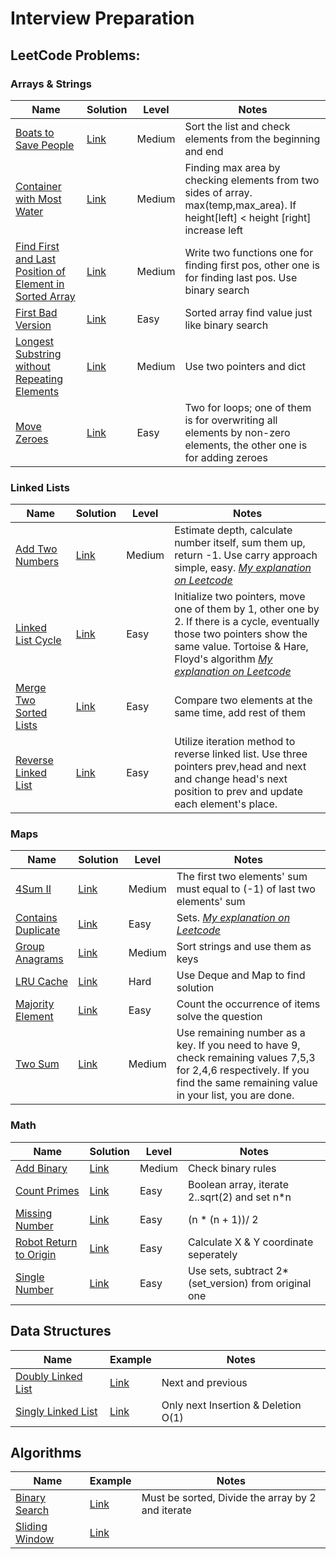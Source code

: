 # Interview Preparation

## LeetCode Problems:

### Arrays & Strings

| Name |  Solution | Level | Notes |
|---|----------------|---|---|
[Boats to Save People](https://leetcode.com/problems/boats-to-save-people/)| [Link](https://github.com/dkarakay/interview/blob/main/leetcode/arrays-strings/boats_to_save_people.py) | Medium | Sort the list and check elements from the beginning and end
[Container with Most Water](https://leetcode.com/problems/container-with-most-water/)| [Link](https://github.com/dkarakay/interview/blob/main/leetcode/arrays-strings/container_with_most_water.py) | Medium | Finding max area by checking elements from two sides of array. max(temp,max_area). If height[left] < height [right] increase left
[Find First and Last Position of Element in Sorted Array](https://leetcode.com/problems/find-first-and-last-position-of-element-in-sorted-array/)| [Link](https://github.com/dkarakay/interview/blob/main/leetcode/arrays-strings/find_first_and_last_position_of_element_in_sorted_array.py) | Medium | Write two functions one for finding first pos, other one is for finding last pos. Use binary search
[First Bad Version](https://leetcode.com/problems/first-bad-version/)| [Link](https://github.com/dkarakay/interview/blob/main/leetcode/arrays-strings/first_bad_version.py) | Easy | Sorted array find value just like binary search
[Longest Substring without Repeating Elements](https://leetcode.com/problems/longest-substring-without-repeating-elements/)|[Link](https://github.com/dkarakay/interview/blob/main/leetcode/arrays-strings/longest_substring_without_repeating_elements.py) | Medium | Use two pointers and dict
[Move Zeroes](https://leetcode.com/problems/move-zeroes/)|[Link](https://github.com/dkarakay/interview/blob/main/leetcode/arrays-strings/move_zeroes.py) | Easy | Two for loops; one of them is for overwriting all elements by non-zero elements, the other one is for adding zeroes

### Linked Lists

| Name |  Solution | Level | Notes |
|---|----------------|---|---|
[Add Two Numbers](https://leetcode.com/problems/add-two-numbers)| [Link](https://github.com/dkarakay/interview/blob/main/leetcode/linked/add_two_numbers.py)| Medium | Estimate depth, calculate number itself, sum them up, return -1. Use carry approach simple, easy. [_My explanation on Leetcode_](https://leetcode.com/problems/add-two-numbers/discuss/1472944/Python-3-or-Faster-than-90-or-Elegant-and-simple-approach)
[Linked List Cycle](https://leetcode.com/problems/linked-list-cycle/)| [Link](https://github.com/dkarakay/interview/blob/main/leetcode/linked/linked_list_cycle.py)| Easy | Initialize two pointers, move one of them by 1, other one by 2. If there is a cycle, eventually those two pointers show the same value. Tortoise & Hare, Floyd's algorithm [_My explanation on Leetcode_](https://leetcode.com/problems/linked-list-cycle/discuss/1472834/python-3-tortoise-hare-easy)
[Merge Two Sorted Lists](https://leetcode.com/problems/merge-two-sorted-lists/)| [Link](https://github.com/dkarakay/interview/blob/main/leetcode/linked/merge_two_sorted_lists.py)| Easy | Compare two elements at the same time, add rest of them
[Reverse Linked List](https://leetcode.com/problems/reverse-linked-list/)| [Link](https://github.com/dkarakay/interview/blob/main/leetcode/linked-lists/reverse_linked_list.py)| Easy | Utilize iteration method to reverse linked list. Use three pointers prev,head and next and change head's next position to prev and update each element's place.

### Maps

| Name |  Solution | Level | Notes |
|---|----------------|---|---|
[4Sum II](https://leetcode.com/problems/4sum-ii/)| [Link](https://github.com/dkarakay/interview/blob/main/leetcode/maps/4sum_ii.py)| Medium | The first two elements' sum must equal to (-1) of last two elements' sum
[Contains Duplicate](https://leetcode.com/problems/contains-duplicate/)| [Link](https://github.com/dkarakay/interview/blob/main/leetcode/maps/contains_duplicate.py) | Easy | Sets. [_My explanation on Leetcode_](https://leetcode.com/problems/contains-duplicate/discuss/1457561/python-one-line-solution-easy)
[Group Anagrams](https://leetcode.com/problems/group-anagrams/)| [Link](https://github.com/dkarakay/interview/blob/main/leetcode/maps/group_anagrams.py) | Medium | Sort strings and use them as keys
[LRU Cache](https://leetcode.com/problems/lru-cache/)| [Link](https://github.com/dkarakay/interview/blob/main/leetcode/maps/lru_cache.py) | Hard | Use Deque and Map to find solution
[Majority Element](https://leetcode.com/problems/majority-element/)| [Link](https://github.com/dkarakay/interview/blob/main/leetcode/maps/majority_element.py) | Easy | Count the occurrence of items solve the question
[Two Sum](https://leetcode.com/problems/two-sum/)| [Link](https://github.com/dkarakay/interview/blob/main/leetcode/maps/two_sum.py) | Medium | Use remaining  number as a key. If you need to have 9, check remaining values 7,5,3 for 2,4,6 respectively. If you find the same remaining value in your list, you are done.

### Math

| Name |  Solution | Level | Notes |
|---|----------------|---|---|
[Add Binary](https://leetcode.com/problems/add-binary/)| [Link](https://github.com/dkarakay/interview/blob/main/leetcode/math/add_binary.py) | Medium | Check binary rules
[Count Primes](https://leetcode.com/problems/count-primes/)| [Link](https://github.com/dkarakay/interview/blob/main/leetcode/math/count_primes.py) | Easy | Boolean array, iterate 2..sqrt(2) and set n*n
[Missing Number](https://leetcode.com/problems/missing-number/)|[Link](https://github.com/dkarakay/interview/blob/main/leetcode/math/missing_number.py)| Easy | (n * (n + 1))/ 2
[Robot Return to Origin](https://leetcode.com/problems/robot-return-to-origin/)| [Link](https://github.com/dkarakay/interview/blob/main/leetcode/math/robot_return_to_origin.py) | Easy | Calculate X & Y coordinate seperately
[Single Number](https://leetcode.com/problems/count-primes/)|[Link](https://github.com/dkarakay/interview/blob/main/leetcode/math/single_number.py) | Easy | Use sets, subtract 2*(set_version) from original one

## Data Structures

| Name |  Example | Notes |
|---|----------------|---|
[Doubly Linked List](https://www.geeksforgeeks.org/data-structures/linked-list/doubly-linked-list/) | [Link](https://github.com/dkarakay/interview/blob/main/data-structures/doubly_linked_list.py) | Next and previous
[Singly Linked List](https://www.geeksforgeeks.org/data-structures/linked-list/singly-linked-list/) | [Link](https://github.com/dkarakay/interview/blob/main/data-structures/singly_linked_list.py) | Only next Insertion & Deletion O(1)

## Algorithms

| Name |  Example | Notes |
|---|----------------|---|
[Binary Search](https://en.wikipedia.org/wiki/Binary_search_algorithm) | [Link](https://github.com/dkarakay/interview/blob/main/algorithms/binary_search.py) | Must be sorted, Divide the array by 2 and iterate
[Sliding Window](https://www.geeksforgeeks.org/window-sliding-technique/) | [Link](https://github.com/dkarakay/interview/blob/main/algorithms/sliding_window.py) 
